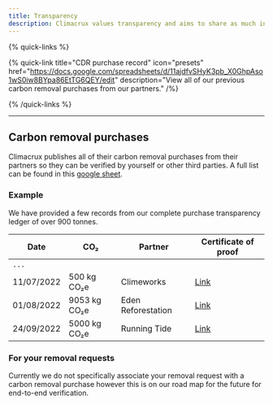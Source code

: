 ```yaml
---
title: Transparency
description: Climacrux values transparency and aims to share as much information as we can.
---
```


{% quick-links %}

{% quick-link title="CDR purchase record" icon="presets" href="https://docs.google.com/spreadsheets/d/11ajdfvSHyK3pb_X0GhpAso1wS0iw8BYpa86EtTG6QEY/edit" description="View all of our previous carbon removal purchases from our partners." /%}

{% /quick-links %}

---

## Carbon removal purchases

Climacrux publishes all of their carbon removal purchases from their partners so they can be verified by yourself or other third parties. A full list can be found in this [google sheet](https://docs.google.com/spreadsheets/d/11ajdfvSHyK3pb_X0GhpAso1wS0iw8BYpa86EtTG6QEY/edit).

### Example

We have provided a few records from our complete purchase transparency ledger of over 900 tonnes.

| Date       | CO₂          | Partner            | Certificate of proof                                       |
| ---------- | ------------ | ------------------ | ---------------------------------------------------------- |
| `...`      |
| 11/07/2022 | 500 kg CO₂e  | Climeworks         | [Link](https://1drv.ms/b/s!Aoz8uTsJz5S_i-kOFXoolXiC_sv2hw) |
| 01/08/2022 | 9053 kg CO₂e | Eden Reforestation | [Link](https://1drv.ms/b/s!Aoz8uTsJz5S_jJZ_1GR3Ibebp9ADQw) |
| 24/09/2022 | 5000 kg CO₂e | Running Tide       | [Link](https://1drv.ms/b/s!Aoz8uTsJz5S_kdZqTSvLDf3n2qJRYg) |

### For your removal requests

Currently we do not specifically associate your removal request with a carbon removal purchase however this is on our road map for the future for end-to-end verification.
